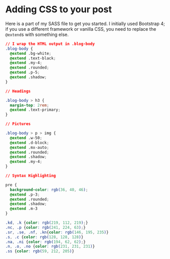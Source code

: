 # Adding CSS to your post

Here is a part of my SASS file to get you started. I initially used Bootstrap 4; if you use a different framework or vanilla CSS, you need to replace the `@extend`s with something else.

```css
// I wrap the HTML output in .blog-body
.blog-body {
  @extend .bg-white;
  @extend .text-black;
  @extend .my-4;
  @extend .rounded;
  @extend .p-5;
  @extend .shadow;
}

// Headings

.blog-body > h3 {
  margin-top: 2rem;
  @extend .text-primary;
}

// Pictures

.blog-body > p > img {
  @extend .w-50;
  @extend .d-block;
  @extend .mx-auto;
  @extend .rounded;
  @extend .shadow;
  @extend .my-4;
}

// Syntax Highlighting

pre {
  background-color: rgb(36, 40, 46);
  @extend .p-3;
  @extend .rounded;
  @extend .shadow;
  @extend .m-3
}

.kd, .k {color: rgb(219, 112, 219);}
.nc, .p {color: rgb(241, 224, 63);}
.sr, .se, .nf, .kn{color: rgb(146, 195, 235)}
.s, .c {color: rgb(128, 128, 128)}
.na, .ni {color: rgb(194, 62, 62);}
.n, .o, .no {color: rgb(231, 231, 231)}
.ss {color: rgb(59, 212, 205)}
```
